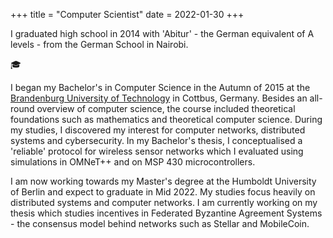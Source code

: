 +++
title = "Computer Scientist"
date = 2022-01-30
+++

I graduated high school in 2014 with 'Abitur' - the German equivalent of A levels - from the German School in Nairobi.

🎓

I began my Bachelor's in Computer Science in the Autumn of 2015 at the [Brandenburg University of Technology](https://b-tu.de/) in Cottbus, Germany.
Besides an all-round overview of computer science, the course included theoretical foundations such as mathematics and theoretical computer science.
During my studies, I discovered my interest for computer networks, distributed systems and cybersecurity.
In my Bachelor's thesis, I conceptualised a 'reliable' protocol for wireless sensor networks which I evaluated using simulations in OMNeT++ and on MSP 430 microcontrollers.

I am now working towards my Master's degree at the Humboldt University of Berlin and expect to graduate in Mid 2022.
My studies focus heavily on distributed systems and computer networks.
I am currently working on my thesis which studies incentives in Federated Byzantine Agreement Systems - the consensus model behind networks such as Stellar and MobileCoin.
